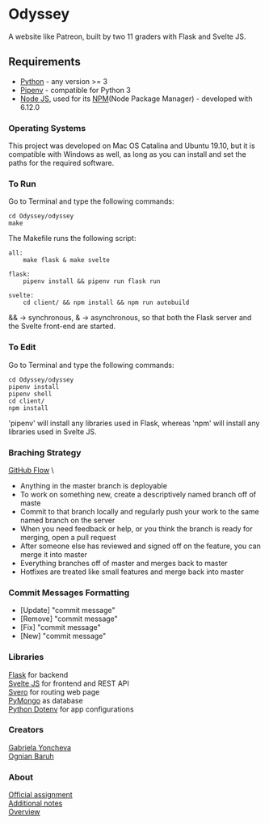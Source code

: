 # Odyssey
A website like Patreon, built by two 11 graders with Flask and Svelte JS.

## Requirements
 - [Python](https://www.python.org/) - any version >= 3
 - [Pipenv](https://pipenv-fork.readthedocs.io/en/latest/) - compatible for Python 3
 - [Node JS](https://nodejs.org/en/), used for its [NPM](https://www.npmjs.com/)(Node Package Manager) - developed with 6.12.0

### Operating Systems
This project was developed on Mac OS Catalina and Ubuntu 19.10, but it is compatible with Windows as well, as long as you can install and set the paths for the required software.

### To Run
Go to Terminal and type the following commands: 
```
cd Odyssey/odyssey
make
```

The Makefile runs the following script:
```
all:
	make flask & make svelte

flask:
	pipenv install && pipenv run flask run

svelte:
	cd client/ && npm install && npm run autobuild
```
&& -> synchronous,
& -> asynchronous, so that both the Flask server and the Svelte front-end are started.

### To Edit
Go to Terminal and type the following commands: 
```
cd Odyssey/odyssey
pipenv install
pipenv shell
cd client/
npm install
```
'pipenv' will install any libraries used in Flask, whereas 'npm' will install any libraries used in Svelte JS.

### Braching Strategy

[GitHub Flow](https://githubflow.github.io/) \

 - Anything in the master branch is deployable
 - To work on something new, create a descriptively named branch off of maste
 - Commit to that branch locally and regularly push your work to the same named branch on the server
 - When you need feedback or help, or you think the branch is ready for merging, open a pull request
 - After someone else has reviewed and signed off on the feature, you can merge it into master
 - Everything branches off of master and merges back to master
 - Hotfixes are treated like small features and merge back into master



### Commit Messages Formatting
 - [Update] "commit message"
 - [Remove] "commit message"
 - [Fix] "commit message"
 - [New] "commit message"

### Libraries
[Flask](https://flask.palletsprojects.com/en/1.1.x/) for backend \
[Svelte JS](https://svelte.dev/) for frontend and REST API \
[Svero](https://github.com/kazzkiq/svero) for routing web page \
[PyMongo](https://api.mongodb.com/python/current/tutorial.html) as database \
[Python Dotenv](https://pypi.org/project/python-dotenv/) for app configurations

### Creators
[Gabriela Yoncheva](https://github.com/GabrielaY) \
[Ognian Baruh](https://github.com/ogi02)

### About
[Official assignment](https://docs.google.com/document/d/1fe4PTeQvuJQCtzLAepiWgYKQRrgO0HffOD3cP5iOwkI/edit?usp=sharing) \
[Additional notes](https://docs.google.com/document/d/1MGU3UjkklhmtIZYOXibMGOLQSNI5sJdpi29l_KBRsfU/edit) \
[Overview](https://docs.google.com/spreadsheets/d/19rgsBmh61TQRARmx8KPktfGFi1IK6kYtLRE6ENJNaMM/edit#gid=0)
